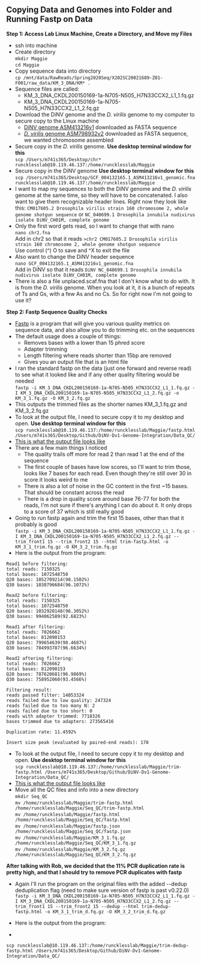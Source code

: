 ## Copying Data and Genomes into Folder and Running Fastp on Data

**Step 1: Access Lab Linux Machine, Create a Directory, and Move my Files**  
- ssh into machine
- Create directory   
`mkdir Maggie`  
`cd Maggie`
- Copy sequence data into directory   
`cp /mnt/data/RawReads/Spring2020Seq/X202SC20021689-Z01-F001/raw_data/KM_3_DNA/KM* .`
- Sequence files are called:
  - KM_3_DNA_CKDL200150169-1a-N705-N505_H7N33CCX2_L1_1.fq.gz
  - KM_3_DNA_CKDL200150169-1a-N705-N505_H7N33CCX2_L1_2.fq.gz
- Download the DiNV genome and the _D. virilis_ genome to my computer to secure copy to the Linux machine
  - [DiNV genome ASM413216v1](https://www.ncbi.nlm.nih.gov/datasets/genomes/?taxon=2057187&utm_source=gquery&utm_medium=referral) downloaded as FASTA sequence
  - [_D. virilis_ genome ASM798932v2](https://www.ncbi.nlm.nih.gov/datasets/genomes/?taxon=7244&utm_source=gquery) downloaded as FASTA sequence, we wanted chromosome assembled
- Secure copy in the _D. virilis_ genome. **Use desktop terminal window for this**     
`scp /Users/m741s365/Desktop/chr*  runcklesslab@10.119.46.137:/home/runcklesslab/Maggie`
- Secure copy in the DiNV genome **Use desktop terminal window for this**  
`scp /Users/m741s365/Desktop/GCF_004132165.1_ASM413216v1_genomic.fna  runcklesslab@10.119.46.137:/home/runcklesslab/Maggie`
- I want to map my sequences to both the DiNV genome and the _D. virilis_ genome at the same time, so they will have to be concatenated. I also want to give them recognizable header lines. Right now they look like this: `CM017605.2 Drosophila virilis strain 160 chromosome 2, whole genome shotgun sequence` or `NC_040699.1 Drosophila innubila nudivirus isolate DiNV_CH01M, complete genome`
- Only the first word gets read, so I want to change that with nano   
`nano chr2.fna`  
Add in chr2 so that it reads `>chr2 CM017605.2 Drosophila virilis strain 160 chromosome 2, whole genome shotgun sequence`  
Use control (^) O to save and ^X to exit the file
- Also want to change the DiNV header sequence  
`nano GCF_004132165.1_ASM413216v1_genomic.fna`  
Add in DiNV so that it reads `DiNV NC_040699.1 Drosophila innubila nudivirus isolate DiNV_CH01M, complete genome`
- There is also a file unplaced.scaf.fna that I don't know what to do with. It is from the _D. virilis_ genome. When you look at it, it is a bunch of repeats of Ts and Gs, with a few As and no Cs. So for right now I'm not going to use it?

**Step 2: Fastp Sequence Quality Checks**
- [Fastp](https://github.com/OpenGene/fastp) is a program that will give you various quality metrics on sequence data, and also allow you to do trimming etc. on the sequences
- The default usage does a couple of things:
  - Removes bases with a lower than 15 phred score
  - Adapter trimming
  - Length filtering where reads shorter than 15bp are removed
  - Gives you an output file that is an html file
- I ran the standard fastp on the data (just one forward and reverse read) to see what it looked like and if any other quality filtering would be needed   
`fastp -i KM_3_DNA_CKDL200150169-1a-N705-N505_H7N33CCX2_L1_1.fq.gz -I KM_3_DNA_CKDL200150169-1a-N705-N505_H7N33CCX2_L1_2.fq.gz -o KM_3_1.fq.gz -O KM_3_2.fq.gz`
- This outputs the trimmed files as the shorter names KM_3_1.fq.gz and KM_3_2.fq.gz
- To look at the output file, I need to secure copy it to my desktop and open. **Use desktop terminal window for this**   
`scp runcklesslab@10.119.46.137:/home/runcklesslab/Maggie/fastp.html /Users/m741s365/Desktop/Github/DiNV-Dv1-Genome-Integration/Data_QC/`
- [This is what the output file looks like](https://rawcdn.githack.com/meschedl/DiNV-Dv1-Genome-Integration/6b880e89749ed66f0f7a073d77e667b6a61ac702/Data_QC/fastp.html)
- There are a few main things I noticed
  - The quality trails off more for read 2 than read 1 at the end of the sequence
  - The first couple of bases have low scores, so I'll want to trim those, looks like 7 bases for each read. Even though they're still over 30 in score it looks weird to me
  - There is also a lot of noise in the GC content in the first ~15 bases. That should be constant across the read
  - There is a drop in quality score around base 76-77 for both the reads, I'm not sure if there's anything I can do about it. It only drops to a score of 37 which is still really good
- Going to run fastp again and trim the first 15 bases, other than that it probably is good   
`fastp -i KM_3_DNA_CKDL200150169-1a-N705-N505_H7N33CCX2_L1_1.fq.gz -I KM_3_DNA_CKDL200150169-1a-N705-N505_H7N33CCX2_L1_2.fq.gz --trim_front1 15 --trim_front2 15 --html trim-fastp.html -o KM_3_1_trim.fq.gz -O KM_3_2_trim.fq.gz`
- Here is the output from the program:

```
Read1 before filtering:
total reads: 7150325
total bases: 1072548750
Q20 bases: 1052709214(98.1502%)
Q30 bases: 1030796684(96.1072%)

Read2 before filtering:
total reads: 7150325
total bases: 1072548750
Q20 bases: 1032920148(96.3052%)
Q30 bases: 994062589(92.6823%)

Read1 after filtering:
total reads: 7026662
total bases: 812090153
Q20 bases: 799654639(98.4687%)
Q30 bases: 784993787(96.6634%)

Read2 aftering filtering:
total reads: 7026662
total bases: 812090153
Q20 bases: 787620681(96.9869%)
Q30 bases: 758952060(93.4566%)

Filtering result:
reads passed filter: 14053324
reads failed due to low quality: 247324
reads failed due to too many N: 2
reads failed due to too short: 0
reads with adapter trimmed: 7718326
bases trimmed due to adapters: 273565416

Duplication rate: 11.4592%

Insert size peak (evaluated by paired-end reads): 170
```

- To look at the output file, I need to secure copy it to my desktop and open. **Use desktop terminal window for this**   
`scp runcklesslab@10.119.46.137:/home/runcklesslab/Maggie/trim-fastp.html /Users/m741s365/Desktop/Github/DiNV-Dv1-Genome-Integration/Data_QC/`
- [This is what the output file looks like](https://rawcdn.githack.com/meschedl/DiNV-Dv1-Genome-Integration/6b880e89749ed66f0f7a073d77e667b6a61ac702/Data_QC/trim-fastp.html)
- Move all the QC files and info into a new directory  
`mkdir Seq_QC`  
`mv /home/runcklesslab/Maggie/trim-fastp.html /home/runcklesslab/Maggie/Seq_QC/trim-fastp.html`  
`mv /home/runcklesslab/Maggie/fastp.html /home/runcklesslab/Maggie/Seq_QC/fastp.html`  
`mv /home/runcklesslab/Maggie/fastp.json /home/runcklesslab/Maggie/Seq_QC/fastp.json`  
`mv /home/runcklesslab/Maggie/KM_3_1.fq.gz /home/runcklesslab/Maggie/Seq_QC/KM_3_1.fq.gz`  
`mv /home/runcklesslab/Maggie/KM_3_2.fq.gz /home/runcklesslab/Maggie/Seq_QC/KM_3_2.fq.gz`


**After talking with Rob, we decided that the 11% PCR duplication rate is pretty high, and that I should try to remove PCR duplicates with fastp**
- Again I'll run the program on the original files with the added --dedup deduplication flag (need to make sure version of fastp is past v0.22.0)  
`fastp -i KM_3_DNA_CKDL200150169-1a-N705-N505_H7N33CCX2_L1_1.fq.gz -I KM_3_DNA_CKDL200150169-1a-N705-N505_H7N33CCX2_L1_2.fq.gz --trim_front1 15 --trim_front2 15 --dedup --html trim-dedup-fastp.html -o KM_3_1_trim_d.fq.gz -O KM_3_2_trim_d.fq.gz`

- Here is the output from the program:


-
`scp runcklesslab@10.119.46.137:/home/runcklesslab/Maggie/trim-dedup-fastp.html /Users/m741s365/Desktop/Github/DiNV-Dv1-Genome-Integration/Data_QC/`
